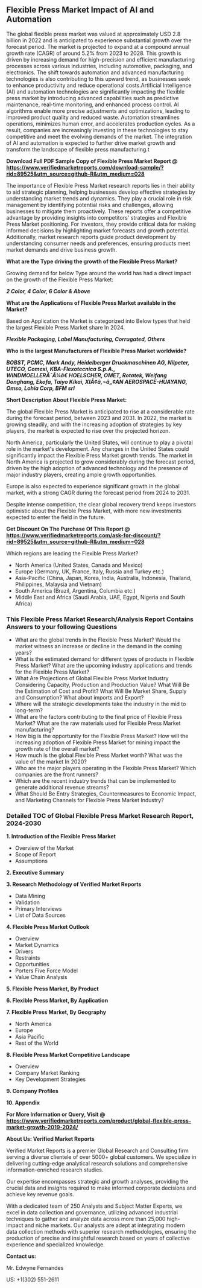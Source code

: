 <h2>Flexible Press Market Impact of AI and Automation</h2>The global flexible press market was valued at approximately USD 2.8 billion in 2022 and is anticipated to experience substantial growth over the forecast period. The market is projected to expand at a compound annual growth rate (CAGR) of around 5.2% from 2023 to 2028. This growth is driven by increasing demand for high-precision and efficient manufacturing processes across various industries, including automotive, packaging, and electronics. The shift towards automation and advanced manufacturing technologies is also contributing to this upward trend, as businesses seek to enhance productivity and reduce operational costs.Artificial Intelligence (AI) and automation technologies are significantly impacting the flexible press market by introducing advanced capabilities such as predictive maintenance, real-time monitoring, and enhanced process control. AI algorithms enable more precise adjustments and optimizations, leading to improved product quality and reduced waste. Automation streamlines operations, minimizes human error, and accelerates production cycles. As a result, companies are increasingly investing in these technologies to stay competitive and meet the evolving demands of the market. The integration of AI and automation is expected to further drive market growth and transform the landscape of flexible press manufacturing.t</p><p id="" class=""><strong>Download Full PDF Sample Copy of Flexible Press Market Report @ <a href="https://www.verifiedmarketreports.com/download-sample/?rid=89525&utm_source=github-R&utm_medium=028" target="_blank">https://www.verifiedmarketreports.com/download-sample/?rid=89525&utm_source=github-R&utm_medium=028</a></strong></p><p>The importance of&nbsp;Flexible Press Market research reports lies in their ability to aid strategic planning, helping businesses develop effective strategies by understanding market trends and dynamics. They play a crucial role in risk management by identifying potential risks and challenges, allowing businesses to mitigate them proactively. These reports offer a competitive advantage by providing insights into competitors' strategies and Flexible Press Market positioning. For investors, they provide critical data for making informed decisions by highlighting market forecasts and growth potential. Additionally, market research reports guide product development by understanding consumer needs and preferences, ensuring products meet market demands and drive business growth.</p><p><strong>What are the&nbsp;Type driving the growth of the Flexible Press Market?</strong></p><p id="" class="">Growing demand for below Type around the world has had a direct impact on the growth of the Flexible Press Market:</p><em><strong>2 Color, 4 Color, 6 Color & Above</strong></em></p><strong>What are the&nbsp;Applications&nbsp;of Flexible Press Market available in the Market?</strong></p><p id="" class="">Based on Application the Market is categorized into Below types that held the largest Flexible Press Market share In 2024.</p><em><strong>Flexible Packaging, Label Manufacturing, Corrugated, Others</strong></em></p><strong>Who is the largest Manufacturers of Flexible Press Market worldwide?</strong></p><p><em><strong>BOBST, PCMC, Mark Andy, Heidelberger Druckmaschinen AG, Nilpeter, UTECO, Comexi, KBA-Flexotecnica S.p.A., WINDMOELLERÃ¯Â¼â€ HOELSCHER, OMET, Rotatek, Weifang Donghang, Ekofa, Taiyo Kikai, XIÃ¢â‚¬â„¢AN AEROSPACE-HUAYANG, Omso, Lohia Corp, BFM srl</strong></em></p><p id="" class=""><strong>Short Description About Flexible Press Market:</strong></p><p>The global Flexible Press Market is anticipated to rise at a considerable rate during the forecast period, between 2023 and 2031. In 2022, the market is growing steadily, and with the increasing adoption of strategies by key players, the market is expected to rise over the projected horizon.</p><p>North America, particularly the United States, will continue to play a pivotal role in the market's development. Any changes in the United States could significantly impact the Flexible Press Market growth trends. The market in North America is projected to grow considerably during the forecast period, driven by the high adoption of advanced technology and the presence of major industry players, creating ample growth opportunities.</p><p>Europe is also expected to experience significant growth in the global market, with a strong CAGR during the forecast period from 2024 to 2031.</p><p>Despite intense competition, the clear global recovery trend keeps investors optimistic about the Flexible Press Market, with more new investments expected to enter the field in the future.</p><p id="" class=""><strong>Get Discount On The Purchase Of This Report @ <a href="https://www.verifiedmarketreports.com/ask-for-discount/?rid=89525&utm_source=github-R&utm_medium=028" target="_blank">https://www.verifiedmarketreports.com/ask-for-discount/?rid=89525&utm_source=github-R&utm_medium=028</a></strong></p>Which regions are leading the Flexible Press Market?</p><ul><li>North America (United States, Canada and Mexico)</li><li>Europe (Germany, UK, France, Italy, Russia and Turkey etc.)</li><li>Asia-Pacific (China, Japan, Korea, India, Australia, Indonesia, Thailand, Philippines, Malaysia and Vietnam)</li><li>South America (Brazil, Argentina, Columbia etc.)</li><li>Middle East and Africa (Saudi Arabia, UAE, Egypt, Nigeria and South Africa)</li></ul><h3 id="" class="">This Flexible Press Market Research/Analysis Report Contains Answers to your following Questions</h3><ul><li>What are the global trends in the Flexible Press Market? Would the market witness an increase or decline in the demand in the coming years?</li><li>What is the estimated demand for different types of products in Flexible Press Market? What are the upcoming industry applications and trends for the Flexible Press Market?</li><li>What Are Projections of Global Flexible Press Market Industry Considering Capacity, Production and Production Value? What Will Be the Estimation of Cost and Profit? What Will Be Market Share, Supply and Consumption? What about imports and Export?</li><li>Where will the strategic developments take the industry in the mid to long-term?</li><li>What are the factors contributing to the final price of Flexible Press Market? What are the raw materials used for Flexible Press Market manufacturing?</li><li>How big is the opportunity for the Flexible Press Market? How will the increasing adoption of Flexible Press Market for mining impact the growth rate of the overall market?</li><li>How much is the global Flexible Press Market worth? What was the value of the market In 2020?</li><li>Who are the major players operating in the Flexible Press Market? Which companies are the front runners?</li><li>Which are the recent industry trends that can be implemented to generate additional revenue streams?</li><li>What Should Be Entry Strategies, Countermeasures to Economic Impact, and Marketing Channels for Flexible Press Market Industry?</li></ul><h3 id="" class="">Detailed TOC of Global Flexible Press Market Research Report, 2024-2030</h3><p id="" class=""><strong>1. Introduction of the Flexible Press Market</strong></p><ul><li>Overview of the Market</li><li>Scope of Report</li><li>Assumptions</li></ul><p id="" class=""><strong>2. Executive Summary</strong></p><p id="" class=""><strong>3. Research Methodology of Verified Market Reports</strong></p><ul><li>Data Mining</li><li>Validation</li><li>Primary Interviews</li><li>List of Data Sources</li></ul><p id="" class=""><strong>4. Flexible Press Market Outlook</strong></p><ul><li>Overview</li><li>Market Dynamics</li><li>Drivers</li><li>Restraints</li><li>Opportunities</li><li>Porters Five Force Model</li><li>Value Chain Analysis</li></ul><p id="" class=""><strong>5. Flexible Press Market, By Product</strong></p><p id="" class=""><strong>6. Flexible Press Market, By Application</strong></p><p id="" class=""><strong>7. Flexible Press Market, By Geography</strong></p><ul><li>North America</li><li>Europe</li><li>Asia Pacific</li><li>Rest of the World</li></ul><p id="" class=""><strong>8. Flexible Press Market Competitive Landscape</strong></p><ul><li>Overview</li><li>Company Market Ranking</li><li>Key Development Strategies</li></ul><p id="" class=""><strong>9. Company Profiles</strong></p><p id="" class=""><strong>10. Appendix</strong></p><p id="" class=""><strong>For More Information or Query, Visit @ <a href="https://www.verifiedmarketreports.com/product/global-flexible-press-market-growth-2019-2024/" target="_blank">https://www.verifiedmarketreports.com/product/global-flexible-press-market-growth-2019-2024/</a></strong></p><p id="" class=""><strong>About Us: Verified Market Reports</strong></p><p id="" class="">Verified Market Reports is a premier Global Research and Consulting firm serving a diverse clientele of over 5000+ global customers. We specialize in delivering cutting-edge analytical research solutions and comprehensive information-enriched research studies.</p><p id="" class="">Our expertise encompasses strategic and growth analyses, providing the crucial data and insights required to make informed corporate decisions and achieve key revenue goals.</p><p id="" class="">With a dedicated team of 250 Analysts and Subject Matter Experts, we excel in data collection and governance, utilizing advanced industrial techniques to gather and analyze data across more than 25,000 high-impact and niche markets. Our analysts are adept at integrating modern data collection methods with superior research methodologies, ensuring the production of precise and insightful research based on years of collective experience and specialized knowledge.</p><p id="" class=""><strong>Contact us:</strong></p><p id="" class="">Mr. Edwyne Fernandes</p><p id="" class="">US: +1(302) 551-2611</p>